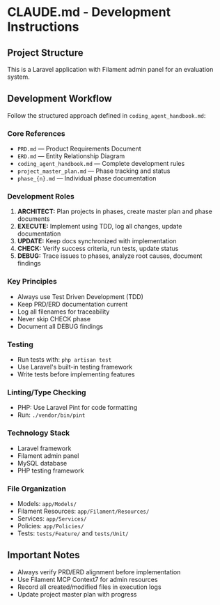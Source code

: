 # CLAUDE.md - Development Instructions

## Project Structure
This is a Laravel application with Filament admin panel for an evaluation system.

## Development Workflow
Follow the structured approach defined in `coding_agent_handbook.md`:

### Core References
- `PRD.md` — Product Requirements Document
- `ERD.md` — Entity Relationship Diagram  
- `coding_agent_handbook.md` — Complete development rules
- `project_master_plan.md` — Phase tracking and status
- `phase_{n}.md` — Individual phase documentation

### Development Roles
1. **ARCHITECT:** Plan projects in phases, create master plan and phase documents
2. **EXECUTE:** Implement using TDD, log all changes, update documentation
3. **UPDATE:** Keep docs synchronized with implementation
4. **CHECK:** Verify success criteria, run tests, update status
5. **DEBUG:** Trace issues to phases, analyze root causes, document findings

### Key Principles
- Always use Test Driven Development (TDD)
- Keep PRD/ERD documentation current
- Log all filenames for traceability
- Never skip CHECK phase
- Document all DEBUG findings

### Testing
- Run tests with: `php artisan test`
- Use Laravel's built-in testing framework
- Write tests before implementing features

### Linting/Type Checking
- PHP: Use Laravel Pint for code formatting
- Run: `./vendor/bin/pint`

### Technology Stack
- Laravel framework
- Filament admin panel
- MySQL database
- PHP testing framework

### File Organization
- Models: `app/Models/`
- Filament Resources: `app/Filament/Resources/`
- Services: `app/Services/`
- Policies: `app/Policies/`
- Tests: `tests/Feature/` and `tests/Unit/`

## Important Notes
- Always verify PRD/ERD alignment before implementation
- Use Filament MCP Context7 for admin resources
- Record all created/modified files in execution logs
- Update project master plan with progress